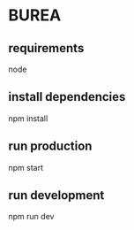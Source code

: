 # BUREA

## requirements

  node

## install dependencies

  npm install

## run production

  npm start

## run development

  npm run dev
